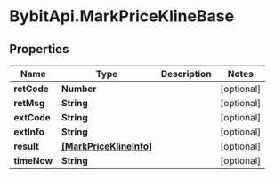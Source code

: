 # BybitApi.MarkPriceKlineBase

## Properties
Name | Type | Description | Notes
------------ | ------------- | ------------- | -------------
**retCode** | **Number** |  | [optional] 
**retMsg** | **String** |  | [optional] 
**extCode** | **String** |  | [optional] 
**extInfo** | **String** |  | [optional] 
**result** | [**[MarkPriceKlineInfo]**](docs/MarkPriceKlineInfo.md) |  | [optional] 
**timeNow** | **String** |  | [optional] 



